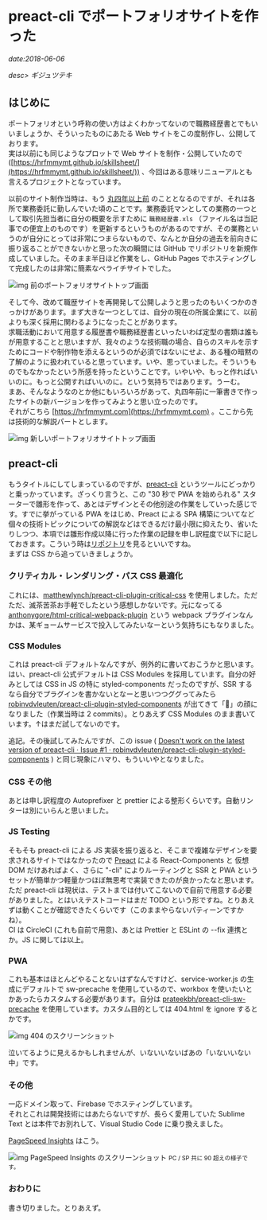 # preact-cli でポートフォリオサイトを作った

*date:2018-06-06*

*desc> ギジュツテキ*

## はじめに
ポートフォリオという呼称の使い方はよくわかってないので職務経歴書とでもいいましょうか、そういったものにあたる Web サイトをこの度制作し、公開しております。  
実は以前にも同じようなプロットで Web サイトを制作・公開していたので ([https://hrfmmymt.github.io/skillsheet/](https://hrfmmymt.github.io/skillsheet/)) 、今回はある意味リニューアルとも言えるプロジェクトとなっています。

以前のサイト制作当時は、もう [丸四年以上前](https://github.com/hrfmmymt/skillsheet/commit/dba37d68e2c749707a85f86215f9a5e456c20cfb) のこととなるのですが、それは各所で業務委託に勤しんでいた頃のことです。業務委託マンとしての業務の一つとして取引先担当者に自分の概要を示すために `職務経歴書.xls` （ファイル名は当記事での便宜上のものです）を更新するというものがあるのですが、その業務というのが自分にとっては非常につまらないもので、なんとか自分の過去を前向きに振り返ることができないかと思った次の瞬間には GitHub でリポジトリを新規作成していました。そのまま半日ほど作業をし、GitHub Pages でホスティングして完成したのは非常に簡素なペライチサイトでした。

![img 前のポートフォリオサイトトップ画面](https://lh3.googleusercontent.com/pw/AM-JKLUtWcRJbYmjeiJmY0sWJj8VoJdmWacLwB6pcaj6hzdi4lOjZN_1copVsnqHmCI45yfTIANNnlgvRLe-0KjTj59snRpiH9UXXFda5h2geGEvE_LL6k8trCFvMCD3f-ISqdlL8SwUzsMlrzFpiHtBEtcaRg=w700-h444)

そして今、改めて職歴サイトを再開発して公開しようと思ったのもいくつかのきっかけがあります。まず大きな一つとしては、自分の現在の所属企業にて、以前よりも深く採用に関わるようになったことがあります。  
求職活動において用意する履歴書や職務経歴書といったいわば定型の書類は誰もが用意することと思いますが、我々のような技術職の場合、自らのスキルを示すためにコードや制作物を添えるというのが必須ではないにせよ、ある種の暗黙の了解のように扱われていると思っています。いや、思っていました。そういうものでもなかったという所感を持ったということです。いやいや、もっと作ればいいのに。もっと公開すればいいのに。という気持ちではあります。うーむ。  
まあ、そんなようなのとか他にもいろいろがあって、丸四年前に一筆書きで作ったサイトの新バージョンを作ってみようと思い立ったのです。  
それがこちら [https://hrfmmymt.com](https://hrfmmymt.com) 。ここから先は技術的な解説パートとします。

![img 新しいポートフォリオサイトトップ画面](https://lh3.googleusercontent.com/pw/AM-JKLVa82hmjbyusAvjdLR4kwVF2kK6HztXalvnp9LcqkbJ7KrtGqpvXvv2js5f9Asb2qUVkte8VAFBM4aYDYliQoQrFfGQHy0NBO-RVeYs1spfwPVGRGXLMwG-HvOOjKV9fKLdmYrk6nP2d3v7z1stRTH_Zw=w700-h388)

## preact-cli
もうタイトルにしてしまっているのですが、[preact-cli](https://github.com/developit/preact-cli) というツールにどっかりと乗っかっています。ざっくり言うと、この "30 秒で PWA を始められる" スターターで雛形を作って、あとはデザインとその他別途の作業をしていった感じです。すでに挙がっている PWA をはじめ、Preact による SPA 構築についてなど個々の技術トピックについての解説などはできるだけ最小限に抑えたり、省いたりしつつ、本項では雛形作成以降に行った作業の記録を申し訳程度で以下に記しておきます。こういう時は[リポジトリ](https://github.com/hrfmmymt/portfolio)を見るといいですね。  
まずは CSS から追っていきましょうか。

### クリティカル・レンダリング・パス CSS 最適化
これには、[matthewlynch/preact-cli-plugin-critical-css](https://github.com/matthewlynch/preact-cli-plugin-critical-css) を使用しました。ただただ、滅茶苦茶お手軽でしたという感想しかないです。元になってる [anthonygore/html-critical-webpack-plugin](https://github.com/anthonygore/html-critical-webpack-plugin) という webpack プラグインなんかは、某ギョームサービスで投入してみたいなーという気持ちにもなりました。

### CSS Modules
これは preact-cli デフォルトなんですが、例外的に書いておこうかと思います。はい、preact-cli 公式デフォルトは CSS Modules を採用しています。自分の好みとしては CSS in JS の特に styled-components だったのですが、SSR するなら自分でプラグインを書かないとなーと思いつつググってみたら [robinvdvleuten/preact-cli-plugin-styled-components](https://github.com/robinvdvleuten/preact-cli-plugin-styled-components) が出てきて「🤔」の顔になりました（作業当時は 2 commits）。とりあえず CSS Modules のまま書いています。↑はまだ試してないのです。

追記。その後試してみたんですが、この issue ( [Doesn&#39;t work on the latest version of preact-cli · Issue #1 · robinvdvleuten/preact-cli-plugin-styled-components](https://github.com/robinvdvleuten/preact-cli-plugin-styled-components/issues/1) ) と同じ現象にハマり、もういいやとなりました。

### CSS その他
あとは申し訳程度の Autoprefixer と prettier による整形くらいです。自動リンターは別にいらんと思いました。

### JS Testing
そもそも preact-cli による JS 実装を振り返ると、そこまで複雑なデザインを要求されるサイトではなかったので [Preact](https://preactjs.com/) による React-Components と 仮想 DOM だけあればよく、さらに "-cli" によりルーティングと SSR と PWA というセットが簡単かつ軽量かつほぼ無思考で実装できたのが良かったなと思います。  
ただ preact-cli は現状は、テストまでは付いてこないので自前で用意する必要がありました。とはいえテストコードはまだ TODO という形ですね。とりあえずは動くことが確認できたくらいです（このままやらないパティーンですかね）。  
CI は CircleCI (これも自前で用意)、あとは Prettier と ESLint の --fix 連携とか。JS に関しては以上。

### PWA
これも基本はほとんどやることないはずなんですけど、service-worker.js の生成にデフォルトで sw-precache を使用しているので、workbox を使いたいとかあったらカスタムする必要があります。自分は [prateekbh/preact-cli-sw-precache](https://github.com/prateekbh/preact-cli-sw-precache) を使用しています。カスタム目的としては 404.html を ignore するとかです。

![img 404 のスクリーンショット](https://lh3.googleusercontent.com/pw/AM-JKLWGOhjFMHZ8ugMIqNcdd_APNv9895c-2Fx4yW6jOgrQsnzxB-c1LIk2NtWB9otyd61rd3FaJKyk_Gi7xBcJsAL5rBdlsNOj7jyFRMdqa5e_vowvlzrzQ3-ejsmrstj0zvTWc9JTZ8RJo-o_-vW_C4LJGA=w700-h474)

泣いてるように見えるかもしれませんが、いないいないばあの「いないいない中」です。

### その他
一応ドメイン取って、Firebase でホスティングしています。  
それとこれは開発技術にはあたらないですが、長らく愛用していた Sublime Text とは本件でお別れして、Visual Studio Code に乗り換えました。

[PageSpeed Insights](https://developers.google.com/speed/pagespeed/insights/?hl=ja&url=https%3A%2F%2Fhrfmmymt.com) はこう。

![img PageSpeed Insights のスクリーンショット](https://lh3.googleusercontent.com/pw/AM-JKLVrWtK5niGCEoCmzEcjZ1liZ1yKmSOqSbsFbf05wbd-_kL49pBT3Zk5yzQAHxE2QCJDUGWFoLmFArtTAWJxT0M688WX3nRz8XwwBEgtEa4hOhikLGt-uoyKsE2Xy4sK3-XAEPe7dA5VoTGARkN5-XCa6w=w700-h445)
<small>PC / SP 共に 90 超えの様子です。</small>

### おわりに
書き切りました。とりあえず。
